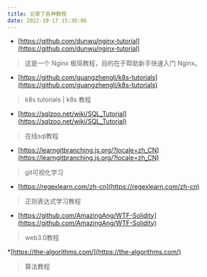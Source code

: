```yaml
---
title: 记录了各种教程
date: 2022-10-17 15:38:06
---
```


* [https://github.com/dunwu/nginx-tutorial](https://github.com/dunwu/nginx-tutorial)
> 这是一个 Nginx 极简教程，目的在于帮助新手快速入门 Nginx。

* [https://github.com/guangzhengli/k8s-tutorials](https://github.com/guangzhengli/k8s-tutorials)
> k8s tutorials | k8s 教程

* [https://sqlzoo.net/wiki/SQL_Tutorial](https://sqlzoo.net/wiki/SQL_Tutorial)
> 在线sql教程

* [https://learngitbranching.js.org/?locale=zh_CN](https://learngitbranching.js.org/?locale=zh_CN)
> git可视化学习

* [https://regexlearn.com/zh-cn](https://regexlearn.com/zh-cn)
> 正则表达式学习教程

* [https://github.com/AmazingAng/WTF-Solidity](https://github.com/AmazingAng/WTF-Solidity)
> web3.0教程


*[https://the-algorithms.com/](https://the-algorithms.com/)
> 算法教程
